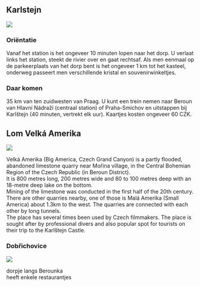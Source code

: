 ## Karlstejn

![](https://s-media-cache-ak0.pinimg.com/originals/bd/df/68/bddf684afbe3494dc8abea12455fc630.jpg)

### Oriëntatie
Vanaf het station is het ongeveer 10 minuten lopen naar het dorp. U verlaat links het station, steekt de rivier over en gaat rechtsaf. Als men eenmaal op de parkeerplaats van het dorp bent is het ongeveer 1 km tot het kasteel, onderweg passeert men verschillende kristal en souvenirwinkeltjes.

### Daar komen
35 km van ten zuidwesten van Praag. U kunt een trein nemen naar Beroun van Hlavní Nádraží (centraal station) of Praha-Smíchov en uitstappen bij Karlštejn (40 minuten, vertrekt elk uur). Kaartjes kosten ongeveer 60 CZK.


## Lom Velká Amerika

![](http://www.zemefilmu.cz/uploads/locations/15070-lom-velka-amerika-1200x900.jpg)

Velká Amerika (Big America, Czech Grand Canyon) is a partly flooded, abandoned limestone quarry near Mořina village, in the Central Bohemian Region of the Czech Republic (in Beroun District).  
It is 800 metres long, 200 metres wide and 80 to 100 metres deep with an 18-metre deep lake on the bottom.  
Mining of the limestone was conducted in the first half of the 20th century. There are other quarries nearby, one of those is Malá Amerika (Small America) about 1.3km to the west. The quarries are connected with each other by long tunnels.  
The place has several times been used by Czech filmmakers. The place is sought after by professional divers and also popular spot for tourists on their trip to the Karlštejn Castle.

### Dobřichovice

![](http://www.stredoceske-zamky.cz/mapa_stredoceskeho_kraje/zamky/dobrichovice/dobrichovice3velka.jpg)

dorpje langs Berounka  
heeft enkele restaurantjes